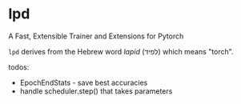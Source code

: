 # lpd
A Fast, Extensible Trainer and Extensions for Pytorch

``lpd`` derives from the Hebrew word *lapid* (לפיד) which means "torch".


todos:
* EpochEndStats - save best accuracies
* handle scheduler.step() that takes parameters
